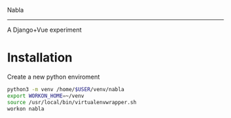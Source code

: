 Nabla
*****

A Django+Vue experiment


Installation
============

Create a new python enviroment

```bash
python3 -m venv /home/$USER/venv/nabla
export WORKON_HOME=~/venv
source /usr/local/bin/virtualenvwrapper.sh
workon nabla
```

